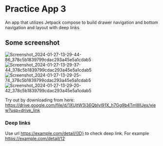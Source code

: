 # Practice App 3

An app that utilizes Jetpack compose to build drawer navigation and bottom navigation and layout with deep links


## Some screenshot
![Screenshot_2024-01-27-13-29-44-86_378c5b1839799cdac293a45e5a1cdab5](https://github.com/Anan5a/jp-practice-3/assets/16373480/ecb9b62d-da00-47d2-9073-781c9533b5aa)
![Screenshot_2024-01-27-13-29-37-44_378c5b1839799cdac293a45e5a1cdab5](https://github.com/Anan5a/jp-practice-3/assets/16373480/025f18ec-8711-400c-9fc3-15adbfaffe09)
![Screenshot_2024-01-27-13-29-25-74_378c5b1839799cdac293a45e5a1cdab5](https://github.com/Anan5a/jp-practice-3/assets/16373480/ca868c93-6404-446d-b4dc-7b6e6799701a)
![Screenshot_2024-01-27-13-29-20-42_378c5b1839799cdac293a45e5a1cdab5](https://github.com/Anan5a/jp-practice-3/assets/16373480/25dd04f7-795e-4c8b-b0a0-835fd59a1b83)

Try out by downloading from here: https://drive.google.com/file/d/1XUjtW3i36QbIvl91X_h7Gg9b4TmWIJex/view?usp=drive_link

### Deep links
Use url https://example.com/detail/{ID} to check deep link. For example https://example.com/detail/12